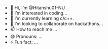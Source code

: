 - 👋 Hi, I’m @Hitanshu01-NU
- 👀 I’m interested in coding...
- 🌱 I’m currently learning c/c++.
- 💞️ I’m looking to collaborate on hackathons...
- 📫 How to reach me ...
- 😄 Pronouns: ...
- ⚡ Fun fact: ...

<!---
Hitanshu01-NU/Hitanshu01-NU is a ✨ special ✨ repository because its `README.md` (this file) appears on your GitHub profile.
You can click the Preview link to take a look at your changes.
--->
